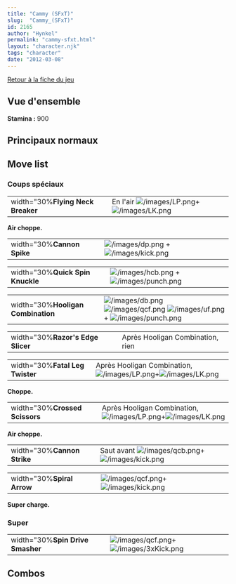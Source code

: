 ```yaml
---
title: "Cammy (SFxT)"
slug:  "Cammy_(SFxT)"
id: 2165
author: "Hynkel"
permalink: "cammy-sfxt.html"
layout: "character.njk"
tags: "character"
date: "2012-03-08"
---
```


[Retour à la fiche du jeu](Street_Fighter_x_Tekken "wikilink")

## Vue d'ensemble

**Stamina :** 900

## Principaux normaux

## Move list

### Coups spéciaux

|                                   |                                                                                    |
|-----------------------------------|------------------------------------------------------------------------------------|
| width="30%**Flying Neck Breaker** | En l'air ![](/images/LP.png "/images/LP.png")+![](/images/LK.png "/images/LK.png") |

**Air choppe.**

|                            |                                                                                 |
|----------------------------|---------------------------------------------------------------------------------|
| width="30%**Cannon Spike** | ![](/images/dp.png "/images/dp.png") + ![](/images/kick.png "/images/kick.png") |

|                                  |                                                                                     |
|----------------------------------|-------------------------------------------------------------------------------------|
| width="30%**Quick Spin Knuckle** | ![](/images/hcb.png "/images/hcb.png") + ![](/images/punch.png "/images/punch.png") |

|                                    |                                                                                                                                                               |
|------------------------------------|---------------------------------------------------------------------------------------------------------------------------------------------------------------|
| width="30%**Hooligan Combination** | ![](/images/db.png "/images/db.png") ![](/images/qcf.png "/images/qcf.png") ![](/images/uf.png "/images/uf.png") + ![](/images/punch.png "/images/punch.png") |

|                                   |                                  |
|-----------------------------------|----------------------------------|
| width="30%**Razor's Edge Slicer** | Après Hooligan Combination, rien |

|                                 |                                                                                                       |
|---------------------------------|-------------------------------------------------------------------------------------------------------|
| width="30%**Fatal Leg Twister** | Après Hooligan Combination, ![](/images/LP.png "/images/LP.png")+![](/images/LK.png "/images/LK.png") |

**Choppe.**

|                                |                                                                                                       |
|--------------------------------|-------------------------------------------------------------------------------------------------------|
| width="30%**Crossed Scissors** | Après Hooligan Combination, ![](/images/LP.png "/images/LP.png")+![](/images/LK.png "/images/LK.png") |

**Air choppe.**

|                             |                                                                                            |
|-----------------------------|--------------------------------------------------------------------------------------------|
| width="30%**Cannon Strike** | Saut avant ![](/images/qcb.png "/images/qcb.png")+![](/images/kick.png "/images/kick.png") |

|                            |                                                                                 |
|----------------------------|---------------------------------------------------------------------------------|
| width="30%**Spiral Arrow** | ![](/images/qcf.png "/images/qcf.png")+![](/images/kick.png "/images/kick.png") |

**Super charge.**

### Super

|                                  |                                                                                     |
|----------------------------------|-------------------------------------------------------------------------------------|
| width="30%**Spin Drive Smasher** | ![](/images/qcf.png "/images/qcf.png")+![](/images/3xKick.png "/images/3xKick.png") |

## Combos
